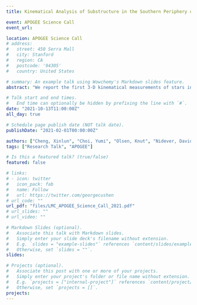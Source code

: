 ```yaml
---
title: Kinematical Analysis of Substructure in the Southern Periphery of the Large Magellanic Cloud

event: APOGEE Science Call
event_url: 

location: APOGEE Science Call
# address:
#   street: 450 Serra Mall
#   city: Stanford
#   region: CA
#   postcode: '94305'
#   country: United States

# summary: An example talk using Wowchemy's Markdown slides feature.
abstract: "We report the first 3-D kinematical measurements of stars in the direction of several recently discovered substructures in the southern periphery of the Large Magellanic Cloud (LMC) using a combination of Gaia proper motions and radial velocities from the APOGEE-2 survey.  More specifically, we explore stars that lie in assorted APOGEE-2 pointings in a region of the LMC periphery where various diffuse or stream-like overdensities of stars have previously been identified in maps of stars from Gaia and DECam; some of the APOGEE-2 pointings were deliberately selected to overlap these overdensities. By means of a comparison to a model of the LMC disk rotation, we find that a sizeable fraction of the APOGEE-2 stars have extreme space velocities that are distinct from, and clearly not a simple extension of, the LMC disk. Using N-body hydrodynamical simulations of the past dynamical evolution and interaction of the LMC and Small Magellanic Cloud (SMC), we explore whether the extreme velocity stars may be accounted for as LMC and/or SMC tidal debris created in the course of that interaction. We conclude that the combination of LMC and SMC debris produced from their mutual interaction is a promising explanation for the extreme velocity stars observed, although we cannot rule out other possible origins, and that these new data should be used to constrain future simulations of the LMC-SMC interaction. We also conclude that many of the stars in the southern periphery of the LMC lie out of the LMC plane by several kpc. Given that the chemistry of these stars suggest they are likely of Magellanic origin, our results suggest that a wider exploration of the past interaction history of the Magellanic Clouds is needed."

# Talk start and end times.
#   End time can optionally be hidden by prefixing the line with `#`.
date: "2021-10-13T11:00:00Z"
all_day: true

# Schedule page publish date (NOT talk date).
publishDate: "2021-02-01T00:00:00Z"

authors: ["Cheng, Xinlun", "Choi, Yumi", "Olsen, Knut", "Nidever, David L.", "Majewski, Steven R.", "Monachesi, Antonela", "Besla, Gurtina", "APOGEE Team"]
tags: ["Research Talk", "APOGEE"]

# Is this a featured talk? (true/false)
featured: false

# links:
# - icon: twitter
#   icon_pack: fab
#   name: Follow
#   url: https://twitter.com/georgecushen
# url_code: ""
url_pdf: "files/LMC_APOGEE_Science_Call_2021.pdf"
# url_slides: ""
# url_video: ""

# Markdown Slides (optional).
#   Associate this talk with Markdown slides.
#   Simply enter your slide deck's filename without extension.
#   E.g. `slides = "example-slides"` references `content/slides/example-slides.md`.
#   Otherwise, set `slides = ""`.
slides:

# Projects (optional).
#   Associate this post with one or more of your projects.
#   Simply enter your project's folder or file name without extension.
#   E.g. `projects = ["internal-project"]` references `content/project/deep-learning/index.md`.
#   Otherwise, set `projects = []`.
projects:
---
```



